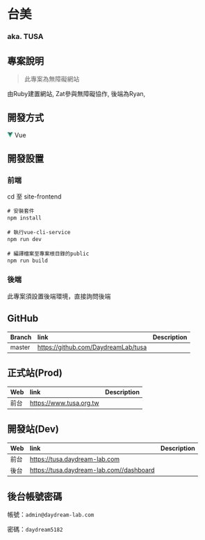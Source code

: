 # 台美
### aka. TUSA

## 專案說明
> 此專案為無障礙網站

由Ruby建置網站, Zat參與無障礙協作, 後端為Ryan,


## 開發方式
![vue](../assets/image/icon/vue.png) Vue


## 開發設置

### 前端

cd 至 site-frontend
```
# 安裝套件
npm install

# 執行vue-cli-service
npm run dev

# 編譯檔案至專案根目錄的public
npm run build
```

### 後端

此專案須設置後端環境，直接詢問後端


## GitHub
Branch            | link                                                                       | Description
:---------------- | :------------------------------------------------------------------------- | :---
master            | https://github.com/DaydreamLab/tusa                                        |


## 正式站(Prod)
Web               | link                                                                       | Description
:---------------- | :------------------------------------------------------------------------- | :---
前台              | https://www.tusa.org.tw                                                    |


## 開發站(Dev)
Web               | link                                                                       | Description
:---------------- | :------------------------------------------------------------------------- | :---
前台              | https://tusa.daydream-lab.com                                             |
後台              | https://tusa.daydream-lab.com//dashboard                                   |


## 後台帳號密碼

帳號：`admin@daydream-lab.com`

密碼：`daydream5182`
